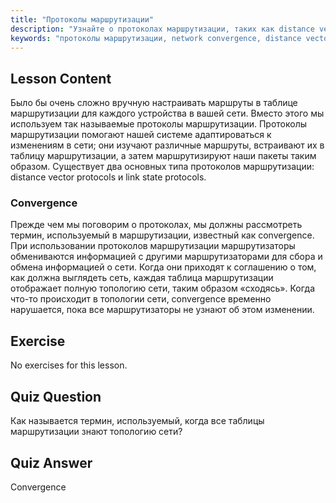```yaml
---
title: "Протоколы маршрутизации"
description: "Узнайте о протоколах маршрутизации, таких как distance vector и link state. Поймите network convergence и то, как маршрутизаторы адаптируются к изменениям. Начните свой путь в сетевых технологиях Linux!"
keywords: "протоколы маршрутизации, network convergence, distance vector, link state, сетевые технологии Linux, руководство для начинающих, сетевой учебник"
---
```


## Lesson Content

Было бы очень сложно вручную настраивать маршруты в таблице маршрутизации для каждого устройства в вашей сети. Вместо этого мы используем так называемые протоколы маршрутизации. Протоколы маршрутизации помогают нашей системе адаптироваться к изменениям в сети; они изучают различные маршруты, встраивают их в таблицу маршрутизации, а затем маршрутизируют наши пакеты таким образом. Существует два основных типа протоколов маршрутизации: distance vector protocols и link state protocols.

### Convergence

Прежде чем мы поговорим о протоколах, мы должны рассмотреть термин, используемый в маршрутизации, известный как convergence. При использовании протоколов маршрутизации маршрутизаторы обмениваются информацией с другими маршрутизаторами для сбора и обмена информацией о сети. Когда они приходят к соглашению о том, как должна выглядеть сеть, каждая таблица маршрутизации отображает полную топологию сети, таким образом «сходясь». Когда что-то происходит в топологии сети, convergence временно нарушается, пока все маршрутизаторы не узнают об этом изменении.

## Exercise

No exercises for this lesson.

## Quiz Question

Как называется термин, используемый, когда все таблицы маршрутизации знают топологию сети?

## Quiz Answer

Convergence

